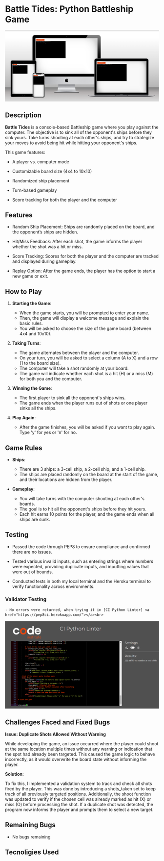 # Battle Tides: Python Battleship Game

![mockup](Mockup.png)

## Description
**Battle Tides**  is a console-based Battleship game where you play against the computer. The objective is to sink all of the opponent's ships before they sink yours. Take turns shooting at each other's ships, and try to strategize your moves to avoid being hit while hitting your opponent's ships.

This game features:

- A player vs. computer mode
* Customizable board size (4x4 to 10x10)
+ Randomized ship placement
- Turn-based gameplay
* Score tracking for both the player and the computer

## Features

- Random Ship Placement: Ships are randomly placed on the board, and the opponent’s ships are hidden.
* Hit/Miss Feedback: After each shot, the game informs the player whether the shot was a hit or miss.
+ Score Tracking: Scores for both the player and the computer are tracked and displayed during gameplay.
- Replay Option: After the game ends, the player has the option to start a new game or exit.

## How to Play

1. **Starting the Game**:

    - When the game starts, you will be prompted to enter your name.<br>
    * Then, the game will display a welcome message and explain the basic rules.<br>
    + You will be asked to choose the size of the game board (between 4x4 and 10x10).<br>

2. **Taking Turns**:

    - The game alternates between the player and the computer.<br>
    * On your turn, you will be asked to select a column (A to X) and a row (1 to the board size).<br>
    + The computer will take a shot randomly at your board.<br>
    - The game will indicate whether each shot is a hit (H) or a miss (M) for both you and the computer.<br>

3. **Winning the Game**:

    - The first player to sink all the opponent's ships wins.<br>
    * The game ends when the player runs out of shots or one player sinks all the ships.<br>

4. **Play Again**:

    - After the game finishes, you will be asked if you want to play again. Type 'y' for yes or 'n' for no.<br>


## Game Rules

- **Ships**:

    - There are 3 ships: a 3-cell ship, a 2-cell ship, and a 1-cell ship.
    * The ships are placed randomly on the board at the start of the game, and their locations are hidden from the player.

* **Gameplay**:

    - You will take turns with the computer shooting at each other's boards.
    * The goal is to hit all the opponent's ships before they hit yours.
    + Each hit earns 10 points for the player, and the game ends when all ships are sunk.

## Testing

- Passed the code through PEP8 to ensure compliance and confirmed there are no issues.
* Tested various invalid inputs, such as entering strings where numbers were expected, providing duplicate inputs, and inputting values that were out of bounds.
+ Conducted tests in both my local terminal and the Heroku terminal to verify functionality across environments.

### Validator Testing

    - No errors were returned, when trying it in [CI Python Linter] <a href="https://pep8ci.herokuapp.com/"></a><br>
![linther](CIPythonlinter.png)

## Challenges Faced and Fixed Bugs
**Issue: Duplicate Shots Allowed Without Warning**

While developing the game, an issue occurred where the player could shoot at the same location multiple times without any warning or indication that the spot had already been targeted. This caused the game logic to behave incorrectly, as it would overwrite the board state without informing the player.

**Solution:**

To fix this, I implemented a validation system to track and check all shots fired by the player. This was done by introducing a shots_taken set to keep track of all previously targeted positions. Additionally, the shoot function was updated to verify if the chosen cell was already marked as hit (X) or miss (O) before processing the shot. If a duplicate shot was detected, the program now informs the player and prompts them to select a new target.


## Remaining Bugs

- No bugs remaining

## Tecnoligies Used
